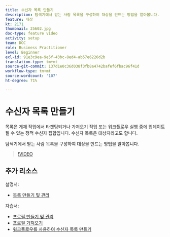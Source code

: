 ```yaml
---
title: 수신자 목록 만들기
description: 탐색기에서 받는 사람 목록을 구성하여 대상을 만드는 방법을 알아봅니다.
feature: 대상
kt: 2171
thumbnail: 25602.jpg
doc-type: feature video
activity: setup
team: DOC
role: Business Practitioner
level: Beginner
exl-id: 91e3c9ea-9e5f-43bc-8ed4-ab57e6226d2b
translation-type: tm+mt
source-git-commit: 137d1e0c36d038f3fb8a4742bafef6fbac96f41d
workflow-type: tm+mt
source-wordcount: '107'
ht-degree: 71%

---
```


# 수신자 목록 만들기

목록은 게재 작업에서 타겟팅되거나 가져오기 작업 또는 워크플로우 실행 중에 업데이트될 수 있는 정적 수신자 집합입니다. 수신자 목록은 대상자라고도 합니다.

탐색기에서 받는 사람 목록을 구성하여 대상을 만드는 방법을 알아봅니다.

>[!VIDEO](https://video.tv.adobe.com/v/25602/quality=12)

## 추가 리소스

설명서:

* [목록 만들기 및 관리](https://docs.adobe.com/content/help/ko-KR/campaign-classic/using/getting-started/profile-management/creating-and-managing-lists.html)

자습서:

* [프로필 만들기 및 관리](/help/profile-management/create-and-manage-profiles.md)
* [프로필 가져오기](/help/data-management/importing-profiles.md)
* [워크플로우를 사용하여 수신자 목록 만들기](/help/profile-management/creating-a-list-of-recipients-with-a-workflow.md)
